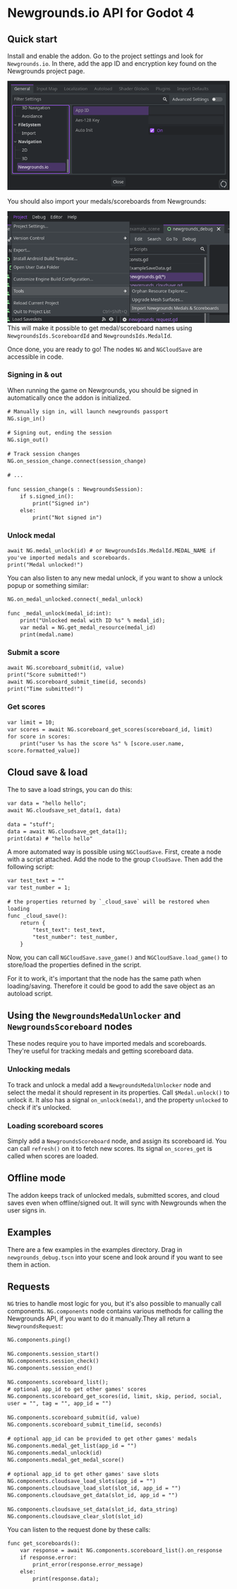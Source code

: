 # Newgrounds.io API for Godot 4

## Quick start

Install and enable the addon. Go to the project settings and look for `Newgrounds.io`.
In there, add the app ID and encryption key found on the Newgrounds project page.

![Configure the addon](/images/project_settings.png)

You should also import your medals/scoreboards from Newgrounds:

![Project > Tools > Import Newgrounds Medals & Scoreboards](/images/import.png)
This will make it possible to get medal/scoreboard names using `NewgroundsIds.ScoreboardId` and `NewgroundsIds.MedalId`.

Once done, you are ready to go! The nodes `NG` and `NGCloudSave` are accessible in code.

### Signing in & out

When running the game on Newgrounds, you should be signed in automatically once the addon is initialized.

```gdscript
# Manually sign in, will launch newgrounds passport
NG.sign_in()

# Signing out, ending the session
NG.sign_out()

# Track session changes
NG.on_session_change.connect(session_change)

# ...

func session_change(s : NewgroundsSession):
	if s.signed_in():
		print("Signed in")
	else:
		print("Not signed in")
```

### Unlock medal

```gdscript
await NG.medal_unlock(id) # or NewgroundsIds.MedalId.MEDAL_NAME if you've imported medals and scoreboards.
print("Medal unlocked!")
```

You can also listen to any new medal unlock, if you want to show a unlock popup or something similar:

```gdscript
NG.on_medal_unlocked.connect(_medal_unlock)

func _medal_unlock(medal_id:int):
	print("Unlocked medal with ID %s" % medal_id);
	var medal = NG.get_medal_resource(medal_id)
	print(medal.name)
```

### Submit a score

```gdscript
await NG.scoreboard_submit(id, value)
print("Score submitted!")
await NG.scoreboard_submit_time(id, seconds)
print("Time submitted!")
```

### Get scores

```gdscript
var limit = 10;
var scores = await NG.scoreboard_get_scores(scoreboard_id, limit)
for score in scores:
	print("user %s has the score %s" % [score.user.name, score.formatted_value])
```

## Cloud save & load

The to save a load strings, you can do this:

```gdscript
var data = "hello hello";
await NG.cloudsave_set_data(1, data)

data = "stuff";
data = await NG.cloudsave_get_data(1);
print(data) # "hello hello"
```

A more automated way is possible using `NGCloudSave`. First, create a node with a script attached.
Add the node to the group `CloudSave`. Then add the following script:

```gdscript
var test_text = ""
var test_number = 1;

# the properties returned by `_cloud_save` will be restored when loading
func _cloud_save():
	return {
		"test_text": test_text,
		"test_number": test_number,
	}
```

Now, you can call `NGCloudSave.save_game()` and `NGCloudSave.load_game()` to store/load the properties defined in the script.

For it to work, it's important that the node has the same path when loading/saving. Therefore it could be good to add the save object as an autoload script.

## Using the `NewgroundsMedalUnlocker` and `NewgroundsScoreboard` nodes

These nodes require you to have imported medals and scoreboards. They're useful for tracking medals and getting scoreboard data.

### Unlocking medals

To track and unlock a medal add a `NewgroundsMedalUnlocker` node and select
the medal it should represent in its properties. Call `$Medal.unlock()` to unlock it.
It also has a signal `on_unlock(medal)`, and the property `unlocked` to check if it's unlocked.

### Loading scoreboard scores

Simply add a `NewgroundsScoreboard` node, and assign its scoreboard id. You can call `refresh()` on it to fetch new scores. Its signal `on_scores_get` is called when scores are loaded.

## Offline mode

The addon keeps track of unlocked medals, submitted scores, and cloud saves even when offline/signed out.
It will sync with Newgrounds when the user signs in.

## Examples

There are a few examples in the examples directory. Drag in `newgrounds_debug.tscn` into your scene and look around if you want to see them in action.

## Requests

`NG` tries to handle most logic for you, but it's also possible to manually call components.
`NG.components` node contains various methods for calling the Newgrounds API, if you want to do it manually.They all return a `NewgroundsRequest`:

```gdscript
NG.components.ping()

NG.components.session_start()
NG.components.session_check()
NG.components.session_end()

NG.components.scoreboard_list();
# optional app_id to get other games' scores
NG.components.scoreboard_get_scores(id, limit, skip, period, social, user = "", tag = "", app_id = "")

NG.components.scoreboard_submit(id, value)
NG.components.scoreboard_submit_time(id, seconds)

# optional app_id can be provided to get other games' medals
NG.components.medal_get_list(app_id = "")
NG.components.medal_unlock(id)
NG.components.medal_get_medal_score()

# optional app_id to get other games' save slots
NG.components.cloudsave_load_slots(app_id = "")
NG.components.cloudsave_load_slot(slot_id, app_id = "")
NG.components.cloudsave_get_data(slot_id, app_id = "")

NG.components.cloudsave_set_data(slot_id, data_string)
NG.components.cloudsave_clear_slot(slot_id)
```

You can listen to the request done by these calls:

```gdscript
func get_scoreboards():
	var response = await NG.components.scoreboard_list().on_response
	if response.error:
		print_error(response.error_message)
	else:
		print(response.data);
```
